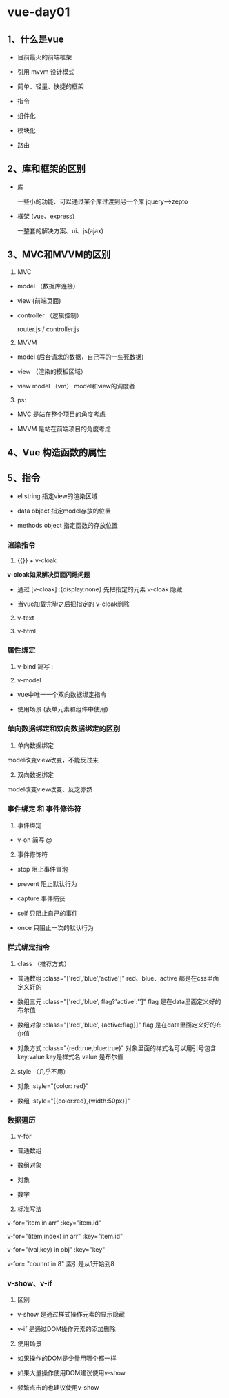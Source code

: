 # vue-day01  

## 1、什么是vue   

+ 目前最火的前端框架   

+ 引用 mvvm 设计模式

+ 简单、轻量、快捷的框架 

+ 指令 

+ 组件化

+ 模块化  

+ 路由  

## 2、库和框架的区别 

+ 库 

  一些小的功能、可以通过某个库过渡到另一个库  jquery-->zepto   

+ 框架 (vue、express)

  一整套的解决方案、ui、js(ajax)  

## 3、MVC和MVVM的区别  

1. MVC 

  + model （数据库连接）

  + view   (前端页面)

  + controller （逻辑控制）

    router.js / controller.js  

2. MVVM  

  + model (后台请求的数据，自己写的一些死数据)

  + view  （渲染的模板区域）

  + view model （vm） model和view的调度者     


3. ps:  

  + MVC 是站在整个项目的角度考虑  

  +  MVVM 是站在前端项目的角度考虑   

## 4、Vue 构造函数的属性  

## 5、指令   

+ el      string   指定view的渲染区域 

+ data    object   指定model存放的位置

+ methods object   指定函数的存放位置 

### 渲染指令  

1. {{}} + v-cloak

  **v-cloak如果解决页面闪烁问题**   

  + 通过 [v-cloak] :{display:none} 先把指定的元素  v-cloak 隐藏  

  + 当vue加载完毕之后把指定的 v-cloak删除   

2. v-text

3. v-html 

### 属性绑定

1. v-bind 简写  :  

2. v-model  
  
  + vue中唯一一个双向数据绑定指令

  + 使用场景 (表单元素和组件中使用)

### 单向数据绑定和双向数据绑定的区别  

1. 单向数据绑定

  model改变view改变，不能反过来

2. 双向数据绑定  

  model改变view改变、反之亦然  

### 事件绑定 和 事件修饰符

1. 事件绑定
  
  +  v-on 简写 @   

2. 事件修饰符

  + stop 阻止事件冒泡

  + prevent 阻止默认行为

  + capture 事件捕获 

  + self 只阻止自己的事件

  + once 只阻止一次的默认行为    


### 样式绑定指令   

1. class  （推荐方式）

  + 普通数组   :class="['red','blue','active']"  red、blue、active 都是在css里面定义好的 

  + 数组三元   :class="['red','blue', flag?'active':'']" flag 是在data里面定义好的布尔值  

  + 数组对象   :class="['red','blue', {active:flag}]" flag 是在data里面定义好的布尔值  

  + 对象方式   :class="{red:true,blue:true}" 对象里面的样式名可以用引号包含   key:value  key是样式名 value 是布尔值  

2. style  （几乎不用）

  + 对象  :style="{color: red}"

  + 数组  :style="[{color:red},{width:50px}]"

### 数据遍历  

1. v-for  

  + 普通数组  

  + 数组对象

  + 对象

  + 数字   


2. 标准写法   

  v-for="item in arr" :key="item.id"

  v-for="(item,index) in arr" :key="item.id"

  v-for="(val,key) in obj" :key="key"

  v-for= "counnt in 8" 索引是从1开始到8   

### v-show、v-if   

1. 区别

  + v-show 是通过样式操作元素的显示隐藏 

  + v-if 是通过DOM操作元素的添加删除   

2. 使用场景  
  
  + 如果操作的DOM是少量用哪个都一样 

  + 如果大量操作使用DOM建议使用v-show

  + 频繁点击的也建议使用v-show  






